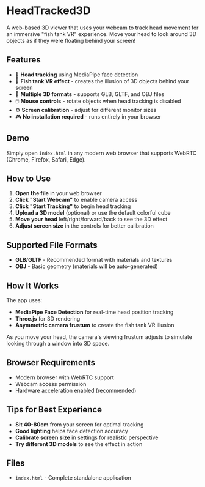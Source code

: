 # HeadTracked3D

A web-based 3D viewer that uses your webcam to track head movement for an immersive "fish tank VR" experience. Move your head to look around 3D objects as if they were floating behind your screen!

## Features

- 🎥 **Head tracking** using MediaPipe face detection
- 📱 **Fish tank VR effect** - creates the illusion of 3D objects behind your screen
- 🎯 **Multiple 3D formats** - supports GLB, GLTF, and OBJ files
- 🖱️ **Mouse controls** - rotate objects when head tracking is disabled
- ⚙️ **Screen calibration** - adjust for different monitor sizes
- 🎮 **No installation required** - runs entirely in your browser

## Demo

Simply open `index.html` in any modern web browser that supports WebRTC (Chrome, Firefox, Safari, Edge).

## How to Use

1. **Open the file** in your web browser
2. **Click "Start Webcam"** to enable camera access
3. **Click "Start Tracking"** to begin head tracking
4. **Upload a 3D model** (optional) or use the default colorful cube
5. **Move your head** left/right/forward/back to see the 3D effect
6. **Adjust screen size** in the controls for better calibration

## Supported File Formats

- **GLB/GLTF** - Recommended format with materials and textures
- **OBJ** - Basic geometry (materials will be auto-generated)

## How It Works

The app uses:
- **MediaPipe Face Detection** for real-time head position tracking
- **Three.js** for 3D rendering
- **Asymmetric camera frustum** to create the fish tank VR illusion

As you move your head, the camera's viewing frustum adjusts to simulate looking through a window into 3D space.

## Browser Requirements

- Modern browser with WebRTC support
- Webcam access permission
- Hardware acceleration enabled (recommended)

## Tips for Best Experience

- **Sit 40-80cm** from your screen for optimal tracking
- **Good lighting** helps face detection accuracy
- **Calibrate screen size** in settings for realistic perspective
- **Try different 3D models** to see the effect in action

## Files

- `index.html` - Complete standalone application
